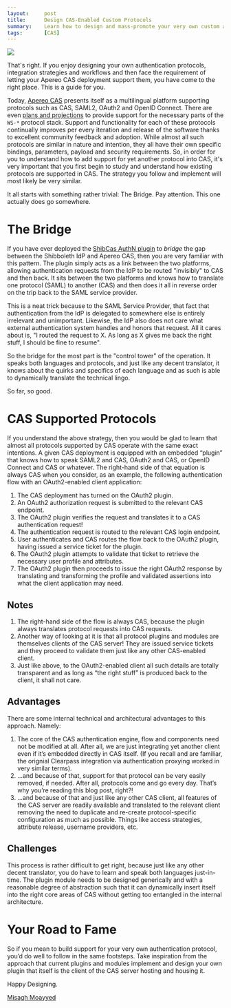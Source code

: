 ```yaml
---
layout:     post
title:      Design CAS-Enabled Custom Protocols 
summary:    Learn how to design and mass-promote your very own custom authentication protocol, get rich quickly, stay healthy indefinitely and reach a new state of enlightenment in a few very easy steps. 
tags:       [CAS]
---
```


![](https://cloud.githubusercontent.com/assets/1205228/23062372/c06e1e1a-f51a-11e6-8e5a-60692af7728c.jpg)

That's right. If you enjoy designing your own authentication protocols, integration strategies and workflows and then face the requirement of letting your Apereo CAS deployment support them, you have come to the right place. This is a guide for you.

Today, [Apereo CAS](https://apereo.github.io/cas) presents itself as a multilingual platform supporting protocols such as CAS, SAML2, OAuth2 and OpenID Connect. There are even [plans and projections](https://github.com/apereo/cas/issues/2340) to provide support for the necessary parts of the `WS-*` protocol stack. Support and functionality for each of these protocols continually improves per every iteration and release of the software thanks to excellent community feedback and adoption. While almost all such protocols are similar in nature and intention, they all have their own specific bindings, parameters, payload and security requirements. So, in order for you to understand how to add support for yet another protocol into CAS, it's very important that you first begin to study and understand how existing protocols are supported in CAS. The strategy you follow and implement will most likely be very similar.

It all starts with something rather trivial: The Bridge. Pay attention. This one actually does go somewhere.

# The Bridge

If you have ever deployed the [ShibCas AuthN plugin](https://github.com/Unicon/shib-cas-authn3) to *bridge* the gap between the Shibboleth IdP and Apereo CAS, then you are very familiar with this pattern. The plugin simply acts as a link between the two platforms, allowing authentication requests from the IdP to be routed "invisibly" to CAS and then back. It sits between the two platforms and knows how to translate one protocol (SAML) to another (CAS) and then does it all in reverse order on the trip back to the SAML service provider.

This is a neat trick because to the SAML Service Provider, that fact that authentication from the IdP is delegated to somewhere else is entirely irrelevant and unimportant. Likewise, the IdP also does not care what external authentication system handles and honors that request. All it cares about is, "I routed the request to X. As long as X gives me back the right stuff, I should be fine to resume".

So the bridge for the most part is the "control tower" of the operation. It speaks both languages and protocols, and just like any decent translator, it knows about the quirks and specifics of each language and as such is able to dynamically translate the technical lingo.

So far, so good.

# CAS Supported Protocols

If you understand the above strategy, then you would be glad to learn that almost all protocols supported by CAS operate with the same exact intentions. A given CAS deployment is equipped with an embedded “plugin” that knows how to speak SAML2 and CAS, OAuth2 and CAS, or OpenID Connect and CAS or whatever. The right-hand side of that equation is always CAS when you consider, as an example, the following authentication flow with an OAuth2-enabled client application:

1. The CAS deployment has turned on the OAuth2 plugin.
2. An OAuth2 authorization request is submitted to the relevant CAS endpoint.
3. The OAuth2 plugin verifies the request and translates it to a CAS authentication request!
4. The authentication request is routed to the relevant CAS login endpoint.
5. User authenticates and CAS routes the flow back to the OAuth2 plugin, having issued a service ticket for the plugin.
6. The OAuth2 plugin attempts to validate that ticket to retrieve the necessary user profile and attributes.
7. The OAuth2 plugin then proceeds to issue the right OAuth2 response by translating and transforming the profile and validated assertions into what the client application may need.

## Notes 

1. The right-hand side of the flow is always CAS, because the plugin always translates protocol requests into CAS requests. 
2. Another way of looking at it is that all protocol plugins and modules are themselves clients of the CAS server! They are issued service tickets and they proceed to validate them just like any other CAS-enabled client.
3. Just like above, to the OAuth2-enabled client all such details are totally transparent and as long as “the right stuff” is produced back to the client, it shall not care.

## Advantages

There are some internal technical and architectural advantages to this approach. Namely:

1. The core of the CAS authentication engine, flow and components need not be modified at all. After all, we are just integrating yet another client even if it’s embedded directly in CAS itself. (If you recall and are familiar, the orignial Clearpass integration via authentication proxying worked in very similar terms).
2. ...and because of that, support for that protocol can be very easily removed, if needed. After all, protocols come and go every day. That’s why you’re reading this blog post, right?!
3. ...and because of that and just like any other CAS client, all features of the CAS server are readily available and translated to the relevant client removing the need to duplicate and re-create protocol-specific configuration as much as  possible. Things like access strategies, attribute release, username providers, etc.

## Challenges

This process is rather difficult to get right, because just like any other decent translator, you do have to learn and speak both languages just-in-time. The plugin module needs to be designed generically and with a reasonable degree of abstraction such that it can dynamically insert itself into the right core areas of CAS without getting too entangled in the internal architecture.

# Your Road to Fame

So if you mean to build support for your very own authentication protocol, you’d do well to follow in the same footsteps. Take inspiration from the approach that current plugins and modules implement and design your own plugin that itself is the client of the CAS server hosting and housing it.

Happy Designing.

[Misagh Moayyed](https://twitter.com/misagh84)
